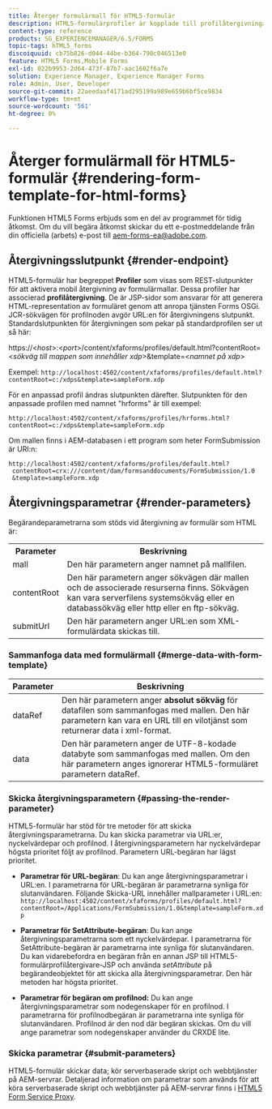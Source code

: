 ```yaml
---
title: Återger formulärmall för HTML5-formulär
description: HTML5-formulärprofiler är kopplade till profilåtergivningar. Profilåtergivning är JSP-sidor som ansvarar för att generera HTML-representation av formuläret genom att anropa tjänsten Forms OSGi.
content-type: reference
products: SG_EXPERIENCEMANAGER/6.5/FORMS
topic-tags: hTML5_forms
discoiquuid: cb75b826-d044-44be-b364-790c046513e0
feature: HTML5 Forms,Mobile Forms
exl-id: 022b9953-2d64-473f-87b7-aac1602f6a7e
solution: Experience Manager, Experience Manager Forms
role: Admin, User, Developer
source-git-commit: 22aeedaaf4171ad295199a989e659b6bf5ce9834
workflow-type: tm+mt
source-wordcount: '561'
ht-degree: 0%

---
```


# Återger formulärmall för HTML5-formulär {#rendering-form-template-for-html-forms}

<span class="preview"> Funktionen HTML5 Forms erbjuds som en del av programmet för tidig åtkomst. Om du vill begära åtkomst skickar du ett e-postmeddelande från din officiella (arbets) e-post till aem-forms-ea@adobe.com.
</span>

## Återgivningsslutpunkt {#render-endpoint}

HTML5-formulär har begreppet **Profiler** som visas som REST-slutpunkter för att aktivera mobil återgivning av formulärmallar. Dessa profiler har associerad **profilåtergivning**. De är JSP-sidor som ansvarar för att generera HTML-representation av formuläret genom att anropa tjänsten Forms OSGi. JCR-sökvägen för profilnoden avgör URL:en för återgivningens slutpunkt. Standardslutpunkten för återgivningen som pekar på standardprofilen ser ut så här:

https://&lt;*host*>:&lt;*port*>/content/xfaforms/profiles/default.html?contentRoot=&lt;*sökväg till mappen som innehåller xdp*>&amp;template=&lt;*namnet på xdp*>

Exempel: `http://localhost:4502/content/xfaforms/profiles/default.html?contentRoot=c:/xdps&template=sampleForm.xdp`

För en anpassad profil ändras slutpunkten därefter. Slutpunkten för den anpassade profilen med namnet &quot;hrforms&quot; är till exempel:

`http://localhost:4502/content/xfaforms/profiles/hrforms.html?contentRoot=c:/xdps&template=sampleForm.xdp`

Om mallen finns i AEM-databasen i ett program som heter FormSubmission är URI:n:

```http
http://localhost:4502/content/xfaforms/profiles/default.html?
 contentRoot=crx:///content/dam/formsanddocuments/FormSubmission/1.0
 &template=sampleForm.xdp
```

## Återgivningsparametrar {#render-parameters}

Begärandeparametrarna som stöds vid återgivning av formulär som HTML är:

<table>
 <tbody>
  <tr>
   <th><strong>Parameter </strong></th>
   <th><strong>Beskrivning</strong></th>
  </tr>
  <tr>
   <td>mall <br /> </td>
   <td>Den här parametern anger namnet på mallfilen.<br /> </td>
  </tr>
  <tr>
   <td>contentRoot<br /> </td>
   <td>Den här parametern anger sökvägen där mallen och de associerade resurserna finns. Sökvägen kan vara serverfilens systemsökväg eller en databassökväg eller http eller en ftp-sökväg.<br /> </td>
  </tr>
  <tr>
   <td>submitUrl<br /> </td>
   <td>Den här parametern anger URL:en som XML-formulärdata skickas till.<br /> </td>
  </tr>
 </tbody>
</table>

### Sammanfoga data med formulärmall {#merge-data-with-form-template}

| Parameter | Beskrivning |
|---|---|
| dataRef | Den här parametern anger **absolut sökväg** för datafilen som sammanfogas med mallen. Den här parametern kan vara en URL till en vilotjänst som returnerar data i xml-format. |
| data | Den här parametern anger de UTF-8-kodade databyte som sammanfogas med mallen. Om den här parametern anges ignorerar HTML5-formuläret parametern dataRef. |

### Skicka återgivningsparametern {#passing-the-render-parameter}

HTML5-formulär har stöd för tre metoder för att skicka återgivningsparametrarna. Du kan skicka parametrar via URL:er, nyckelvärdepar och profilnod. I återgivningsparametern har nyckelvärdepar högsta prioritet följt av profilnod. Parametern URL-begäran har lägst prioritet.

* **Parametrar för URL-begäran**: Du kan ange återgivningsparametrar i URL:en. I parametrarna för URL-begäran är parametrarna synliga för slutanvändaren. Följande Skicka-URL innehåller mallparameter i URL:en: `http://localhost:4502/content/xfaforms/profiles/default.html?contentRoot=/Applications/FormSubmission/1.0&template=sampleForm.xdp`

* **Parametrar för SetAttribute-begäran**: Du kan ange återgivningsparametrarna som ett nyckelvärdepar. I parametrarna för SetAttribute-begäran är parametrarna inte synliga för slutanvändaren. Du kan vidarebefordra en begäran från en annan JSP till HTML5-formulärprofilåtergivare-JSP och använda *setAttribute* på begärandeobjektet för att skicka alla återgivningsparametrar. Den här metoden har högsta prioritet.

* **Parametrar för begäran om profilnod:** Du kan ange återgivningsparametrar som nodegenskaper för en profilnod. I parametrarna för profilnodbegäran är parametrarna inte synliga för slutanvändaren. Profilnod är den nod där begäran skickas. Om du vill ange parametrar som nodegenskaper använder du CRXDE lite.

### Skicka parametrar {#submit-parameters}

HTML5-formulär skickar data; kör serverbaserade skript och webbtjänster på AEM-servrar. Detaljerad information om parametrar som används för att köra serverbaserade skript och webbtjänster på AEM-servrar finns i [HTML5 Form Service Proxy](/help/forms/service-proxy.md).
